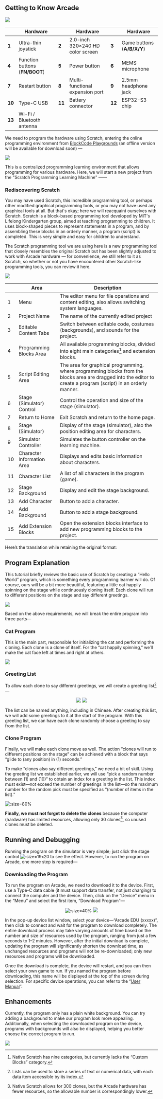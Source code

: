 ## Getting to Know Arcade

![](../../_media/3d-details.jpg)

|        | Hardware                  |        | Hardware               |        | Hardware              |
| ------ | ------------------------ | ------ | --------------------- | ------ | -------------------- |
| **1**  | Ultra-thin joystick       | **2**  | 2.0-inch 320×240 HD color screen | **3**  | Game buttons (**A/B/X/Y**) |
| **4**  | Function buttons (**FN/BOOT**) | **5**  | Power button          | **6**  | MEMS microphone       |
| **7**  | Restart button            | **8**  | Multi-functional expansion port | **9**  | 2.5mm headphone jack  |
| **10** | Type-C USB               | **11** | Battery connector      | **12** | ESP32-S3 chip        |
| **13** | Wi-Fi / Bluetooth antenna |        |                       |        |                      |

We need to program the hardware using Scratch, entering the online programming environment from [BlockCode Playgrounds](https://make.blockcode.fun/) (an offline version will be available for download soon) —

![](../_media/playgrounds.jpg)

This is a centralized programming learning environment that allows programming for various hardware. Here, we will start a new project from the "Scratch Programming Learning Machine" ——

### Rediscovering Scratch

You may have used Scratch, this incredible programming tool, or perhaps other modified graphical programming tools, or you may not have used any graphical tools at all. But that's okay; here we will reacquaint ourselves with Scratch. Scratch is a block-based programming tool developed by MIT's Lifelong Kindergarten group, aimed at teaching programming to children. It uses block-shaped pieces to represent statements in a program, and by assembling these blocks in an orderly manner, a program (script) is completed. This is very simple and easy for children to understand.

The Scratch programming tool we are using here is a new programming tool that closely resembles the original Scratch but has been slightly adjusted to work with Arcade hardware — for convenience, we still refer to it as Scratch, so whether or not you have encountered other Scratch-like programming tools, you can review it here.

![](_media/scratch.jpg)

|     | Area        | Description                                   |
| --- | --------- | --------------------------------------------- |
| 1   | Menu        | The editor menu for file operations and content editing, also allows switching system languages. |
| 2   | Project Name | The name of the currently edited project     |
| 3   | Editable Content Tabs | Switch between editable code, costumes (backgrounds), and sounds for the project. |
| 4   | Programming Blocks Area | All available programming blocks, divided into eight main categories[^1] and extension blocks. |
| 5   | Script Editing Area | The area for graphical programming, where programming blocks from the blocks area are dragged into the editor to create a program (script) in an orderly manner. |
| 6   | Stage (Simulator) Control | Control the operation and size of the stage (simulator). |
| 7   | Return to Home | Exit Scratch and return to the home page.   |
| 8   | Stage (Simulator) | Display of the stage (simulator), also the position editing area for characters. |
| 9   | Simulator Controller | Simulates the button controller on the learning machine. |
| 10  | Character Information Area | Displays and edits basic information about characters. |
| 11  | Character List | A list of all characters in the program (game). |
| 12  | Stage Background | Display and edit the stage background.      |
| 13  | Add Character | Button to add a character.                   |
| 14  | Add Background | Button to add a stage background.            |
| 15  | Add Extension Blocks | Open the extension blocks interface to add new programming blocks to the project. |

Here’s the translation while retaining the original format:

## Program Explanation

This tutorial briefly reviews the basic use of Scratch by creating a “Hello World” program, which is something every programming learner will do. Of course, ours will be a bit more beautiful, featuring a little cat happily spinning on the stage while continuously cloning itself. Each clone will run to different positions on the stage and say different greetings.

![](_media/1-0.gif)

Based on the above requirements, we will break the entire program into three parts—

### Cat Program

This is the main part, responsible for initializing the cat and performing the cloning. Each clone is a clone of itself. For the “cat happily spinning,” we’ll make the cat face left at times and right at others.

![](_media/1-1.png)

### Greeting List

To allow each clone to say different greetings, we will create a greeting list[^2]—

<center>

![](_media/1-2.png)
![](_media/1-3.png)

</center>

The list can be named anything, including in Chinese. After creating this list, we will add some greetings to it at the start of the program. With this greeting list, we can have each clone randomly choose a greeting to say from the list.

### Clone Program

Finally, we will make each clone move as well. The action “clones will run to different positions on the stage” can be achieved with a block that says “glide to (any position) in (1) seconds.”

To make “clones also say different greetings,” we need a bit of skill. Using the greeting list we established earlier, we will use “pick a random number between (1) and (10)” to obtain an index for a greeting in the list. This index must exist—not exceed the number of greetings in the list—so the maximum number for the random pick must be specified as “(number of items in the list).”

![](_media/1-4.png ":size=80%")

**Finally, we must not forget to delete the clones** because the computer (hardware) has limited resources, allowing only 30 clones[^3], so unused clones must be deleted.

## Running and Debugging

Running the program on the simulator is very simple; just click the stage control ![](../../../_media/greenflag.svg ":size=19x20") to see the effect. However, to run the program on Arcade, one more step is required—

### Downloading the Program

To run the program on Arcade, we need to download it to the device. First, use a Type-C data cable (it must support data transfer, not just charging) to connect the computer and the device. Then, click on the “Device” menu in the “Menu” and select the first item, “Download Program”—

<center>

![](_media/1-5.png ":size=40%")
![](_media/1-6.png)

</center>
In the pop-up device list window, select your device—“Arcade EDU (xxxxx)”, then click to connect and wait for the program to download completely. The entire download process may take varying amounts of time based on the number and size of resources used by the program, ranging from just a few seconds to 1–2 minutes. However, after the initial download is complete, updating the program will significantly shorten the download time, as unchanged resources and programs will not be re-downloaded; only new resources and programs will be downloaded.

Once the download is complete, the device will restart, and you can then select your own game to run. If you named the program before downloading, this name will be displayed at the top of the screen during selection. For specific device operations, you can refer to the “[User Manual](/en/os.md)”.

## Enhancements

Currently, the program only has a plain white background. You can try adding a background to make our program look more appealing. Additionally, when selecting the downloaded program on the device, programs with backgrounds will also be displayed, helping you better choose the correct program to run.

![](_media/1-0.gif)

[^1]: Native Scratch has nine categories, but currently lacks the “Custom Blocks” category.

[^2]: Lists can be used to store a series of text or numerical data, with each data item accessible by its index.

[^3]: Native Scratch allows for 300 clones, but the Arcade hardware has fewer resources, so the allowable number is correspondingly lower.

